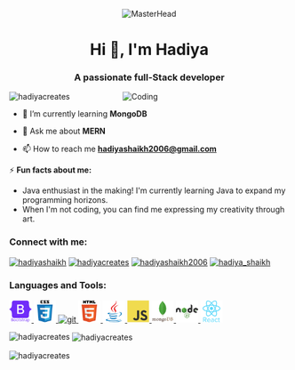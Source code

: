 
<p align="center">
  <img src="https://i.pinimg.com/736x/08/b2/c2/08b2c2802b4c99bdf5ef49c9c9f4685c.jpg" 
       alt="MasterHead" 
       width="500" 
       height="300">
</p>


<h1 align="center">Hi 👋, I'm Hadiya</h1>
<h3 align="center">A passionate full-Stack developer</h3>
<img align="right" alt="Coding" width="300" src="https://cdnb.artstation.com/p/assets/images/images/028/991/999/original/anna-havrylyukh-.gif?1596125112">

<p align="left"> <img src="https://komarev.com/ghpvc/?username=hadiyacreates&label=Profile%20views&color=0e75b6&style=flat" alt="hadiyacreates"/> </p>

- 🌱 I’m currently learning **MongoDB**

- 💬 Ask me about **MERN**

- 📫 How to reach me **hadiyashaikh2006@gmail.com**

⚡ **Fun facts about me:**
- Java enthusiast in the making! I'm currently learning Java to expand my programming horizons.
-  When I'm not coding, you can find me expressing my creativity through art.

<h3 align="left">Connect with me:</h3>
<p align="left">
<a href="https://linkedin.com/in/hadiyashaikh" target="blank"><img align="center" src="https://raw.githubusercontent.com/rahuldkjain/github-profile-readme-generator/master/src/images/icons/Social/linked-in-alt.svg" alt="hadiyashaikh" height="30" width="40" /></a>
<a href="https://www.codechef.com/users/hadiyacreates" target="blank"><img align="center" src="https://cdn.jsdelivr.net/npm/simple-icons@3.1.0/icons/codechef.svg" alt="hadiyacreates" height="30" width="40" /></a>
<a href="https://www.hackerrank.com/hadiyashaikh2006" target="blank"><img align="center" src="https://raw.githubusercontent.com/rahuldkjain/github-profile-readme-generator/master/src/images/icons/Social/hackerrank.svg" alt="hadiyashaikh2006" height="30" width="40" /></a>
<a href="https://www.leetcode.com/hadiya_shaikh" target="blank"><img align="center" src="https://raw.githubusercontent.com/rahuldkjain/github-profile-readme-generator/master/src/images/icons/Social/leet-code.svg" alt="hadiya_shaikh" height="30" width="40" /></a>
</p>

<h3 align="left">Languages and Tools:</h3>
<p align="left"> <a href="https://getbootstrap.com" target="_blank" rel="noreferrer"><img src="https://raw.githubusercontent.com/devicons/devicon/master/icons/bootstrap/bootstrap-plain-wordmark.svg" alt="bootstrap" width="40" height="40" /> </a> <a href="https://www.w3schools.com/css/" target="_blank" rel="noreferrer"> <img src="https://raw.githubusercontent.com/devicons/devicon/master/icons/css3/css3-original-wordmark.svg" alt="css3" width="40" height="40"/> </a> <a href="https://git-scm.com/" target="_blank" rel="noreferrer"> <img src="https://www.vectorlogo.zone/logos/git-scm/git-scm-icon.svg" alt="git" width="40" height="40"/> </a> <a href="https://www.w3.org/html/" target="_blank" rel="noreferrer"> <img src="https://raw.githubusercontent.com/devicons/devicon/master/icons/html5/html5-original-wordmark.svg" alt="html5" width="40" height="40"/> </a> <a href="https://www.java.com" target="_blank" rel="noreferrer"> <img src="https://raw.githubusercontent.com/devicons/devicon/master/icons/java/java-original.svg" alt="java" width="40" height="40"/> </a> <a href="https://developer.mozilla.org/en-US/docs/Web/JavaScript" target="_blank" rel="noreferrer"> <img src="https://raw.githubusercontent.com/devicons/devicon/master/icons/javascript/javascript-original.svg" alt="javascript" width="40" height="40"/> </a> <a href="https://www.mongodb.com/" target="_blank" rel="noreferrer"> <img src="https://raw.githubusercontent.com/devicons/devicon/master/icons/mongodb/mongodb-original-wordmark.svg" alt="mongodb" width="40" height="40"/> </a> <a href="https://nodejs.org" target="_blank" rel="noreferrer"> <img src="https://raw.githubusercontent.com/devicons/devicon/master/icons/nodejs/nodejs-original-wordmark.svg" alt="nodejs" width="40" height="40"/> </a> <a href="https://reactjs.org/" target="_blank" rel="noreferrer"> <img src="https://raw.githubusercontent.com/devicons/devicon/master/icons/react/react-original-wordmark.svg" alt="react" width="40" height="40"/> </a> </p>

<p><img align="left" src="https://github-readme-stats.vercel.app/api/top-langs?username=hadiyacreates&show_icons=true&locale=en&layout=compact" alt="hadiyacreates" /></p>

<p>&nbsp;<img align="center" src="https://github-readme-stats.vercel.app/api?username=hadiyacreates&show_icons=true&locale=en" alt="hadiyacreates" /></p>

<p><img align="center" src="https://github-readme-streak-stats.herokuapp.com/?user=hadiyacreates&" alt="hadiyacreates" /></p>
